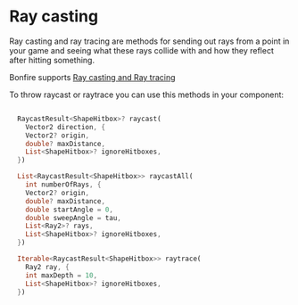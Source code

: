 # Ray casting

Ray casting and ray tracing are methods for sending out rays from a point in your game and seeing what these rays collide with and how they reflect after hitting something.

Bonfire supports [Ray casting and Ray tracing](https://docs.flame-engine.org/latest/flame/collision_detection.html#ray-casting-and-ray-tracing)

To throw raycast or raytrace you can use this methods in your component:

```dart

  RaycastResult<ShapeHitbox>? raycast(
    Vector2 direction, {
    Vector2? origin,
    double? maxDistance,
    List<ShapeHitbox>? ignoreHitboxes,
  })

  List<RaycastResult<ShapeHitbox>> raycastAll(
    int numberOfRays, {
    Vector2? origin,
    double? maxDistance,
    double startAngle = 0,
    double sweepAngle = tau,
    List<Ray2>? rays,
    List<ShapeHitbox>? ignoreHitboxes,
  })

  Iterable<RaycastResult<ShapeHitbox>> raytrace(
    Ray2 ray, {
    int maxDepth = 10,
    List<ShapeHitbox>? ignoreHitboxes,
  })

``````